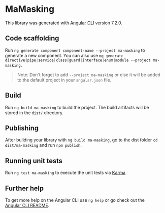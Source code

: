 # MaMasking

This library was generated with [Angular CLI](https://github.com/angular/angular-cli) version 7.2.0.

## Code scaffolding

Run `ng generate component component-name --project ma-masking` to generate a new component. You can also use `ng generate directive|pipe|service|class|guard|interface|enum|module --project ma-masking`.
> Note: Don't forget to add `--project ma-masking` or else it will be added to the default project in your `angular.json` file. 

## Build

Run `ng build ma-masking` to build the project. The build artifacts will be stored in the `dist/` directory.

## Publishing

After building your library with `ng build ma-masking`, go to the dist folder `cd dist/ma-masking` and run `npm publish`.

## Running unit tests

Run `ng test ma-masking` to execute the unit tests via [Karma](https://karma-runner.github.io).

## Further help

To get more help on the Angular CLI use `ng help` or go check out the [Angular CLI README](https://github.com/angular/angular-cli/blob/master/README.md).
